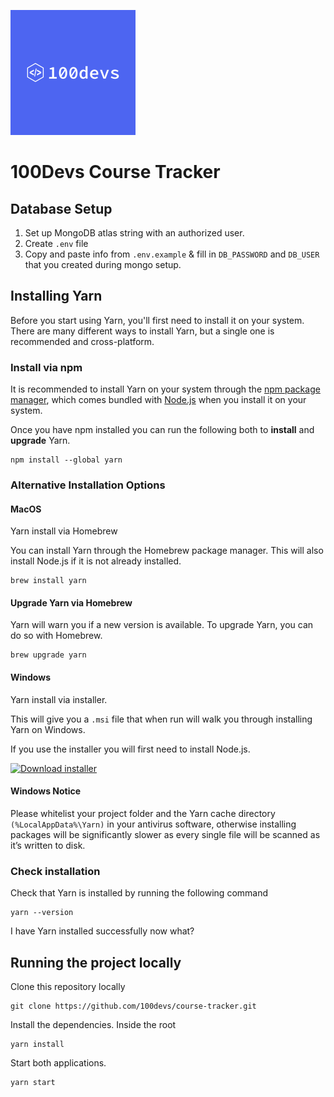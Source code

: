 ![100devs logo](./assets/100devs.png)

# 100Devs Course Tracker

## Database Setup

1. Set up MongoDB atlas string with an authorized user.
2. Create `.env` file
3. Copy and paste info from `.env.example` & fill in `DB_PASSWORD` and `DB_USER` that you created during mongo setup.

## Installing Yarn

Before you start using Yarn, you'll first need to install it on your system. There are many different ways to install Yarn, but a single one is recommended and cross-platform.

### Install via npm

It is recommended to install Yarn on your system through the [npm package manager](https://www.npmjs.com/), which comes bundled with [Node.js](https://nodejs.org/en/) when you install it on your system.

Once you have npm installed you can run the following both to **install** and **upgrade** Yarn.

    npm install --global yarn

### Alternative Installation Options

#### MacOS

Yarn install via Homebrew

You can install Yarn through the Homebrew package manager. This will also install Node.js if it is not already installed.

    brew install yarn

#### Upgrade Yarn via Homebrew

Yarn will warn you if a new version is available. To upgrade Yarn, you can do so with Homebrew.

    brew upgrade yarn

#### Windows

Yarn install via installer.

This will give you a `.msi` file that when run will walk you through installing Yarn on Windows.

If you use the installer you will first need to install Node.js.

[![Download installer](https://img.shields.io/badge/download_installer-0A66C2?style=for-the-badge&logo=windows&logoColor=white)](https://classic.yarnpkg.com/latest.msi)

#### Windows Notice

Please whitelist your project folder and the Yarn cache directory `(%LocalAppData%\Yarn)` in your antivirus software, otherwise installing packages will be significantly slower as every single file will be scanned as it’s written to disk.

### Check installation

Check that Yarn is installed by running the following command

    yarn --version

I have Yarn installed successfully now what?

## Running the project locally

Clone this repository locally

    git clone https://github.com/100devs/course-tracker.git

Install the dependencies. Inside the root

    yarn install

Start both applications.

    yarn start
